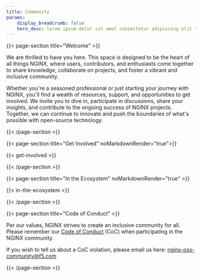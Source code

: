 ```yaml
---
title: Community
params:
    display_breadcrumb: false
    hero_desc: lorem ipsum dolor sit amet consectetur adipiscing elit te nostrud labore anim voluptua laborum suscipit liber
---
```


{{< page-section title="Welcome" >}}

We are thrilled to have you here. This space is designed to be the heart of all things NGINX, where users, contributors,
and enthusiasts come together to share knowledge, collaborate on projects, and foster a vibrant and inclusive community.

Whether you're a seasoned professional or just starting your journey with NGINX, you'll find a wealth of resources,
support, and opportunities to get involved. We invite you to dive in, participate in discussions, share your insights,
and contribute to the ongoing success of NGINX projects. Together, we can continue to innovate and push the boundaries
of what's possible with open-source technology.

{{< /page-section >}}

{{< page-section title="Get Involved" noMarkdownRender="true">}}

{{< get-involved >}}
    
{{< /page-section >}}

{{< page-section title="In the Ecosystem" noMarkdownRender="true" >}}

{{< in-the-ecosystem >}}

{{< /page-section >}}

{{< page-section title="Code of Conduct" >}}

Per our values, NGINX strives to create an inclusive community for all. Please remember
our [Code of Conduct](https://github.com/nginx/nginx/blob/master/CODE_OF_CONDUCT.md) (CoC) when participating in the
NGINX community.

If you wish to tell us about a CoC violation, please email us here: nginx-oss-community@f5.com

{{< /page-section >}}